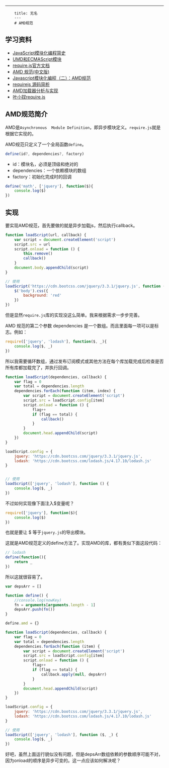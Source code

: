 ---
        title: 无名
        ---
        # AMD规范

## 学习资料

- [JavaScript模块化编程简史](https://yuguo.us/weblog/javascript-module-development-history/)
- [UMD和ECMAScript模块](https://www.cnblogs.com/snandy/archive/2012/03/19/2406596.html)
- [require.js官方文档](http://requirejs.org/docs/api.html)
- [AMD 规范(中文版)](https://github.com/amdjs/amdjs-api/wiki/AMD)
- [Javascript模块化编程（二）：AMD规范](http://www.ruanyifeng.com/blog/2012/10/asynchronous_module_definition.html)
- [requirejs 源码简析](https://github.com/lcxfs1991/blog/issues/20)
- [AMD加载器分析与实现](https://github.com/creeperyang/blog/issues/17)
- [叶小钗require.js](http://www.cnblogs.com/yexiaochai/tag/require.js/)

## AMD规范简介

AMD是`Asynchronous  Module Definition`，即异步模块定义。`require.js`就是根据它实现的。

AMD规范只定义了一个全局函数`define`。

```javascript
define(id?, dependencies?, factory)
```

- id：模块名，必须是顶级和绝对的
- dependencies：一个依赖模块的数组
- factory：初始化完成时的回调

```javascript
define('math', ['jquery'], function($){
    console.log($)
})
```

## 实现

要实现AMD规范，首先要做的就是异步加载js，然后执行callback。

```javascript
function loadScript(url, callback) {
    var script = document.createElement('script')
    script.src = url
    script.onload = function () {
        this.remove()
        callback()
    }
    document.body.appendChild(script)
}

// 使用
loadScript('https://cdn.bootcss.com/jquery/3.3.1/jquery.js', function () {
    $('body').css({
        background: 'red'
    })
})
```

但是显然`require.js`库的实现没这么简单。我来根据需求一步步完善。

AMD 规范的第二个参数 dependencies 是一个数组。而且里面每一项可以是标志。例如：

```javascript
require(['jquery', 'lodash'], function($, _){
    console.log($, _)
})
```

所以我需要循环数组，通过发布订阅模式或其他方法在每个库加载完成后检查是否所有库都加载完了，并执行回调。

```javascript
function loadScript(dependencies, callback) {
    var flag = 0
    var total = dependencies.length
    dependencies.forEach(function (item, index) {
        var script = document.createElement('script')
        script.src = loadScript.config[item]
        script.onload = function () {
            flag++
            if (flag == total) {
                callback()
            }
        }
        document.head.appendChild(script)
    })
}

loadScript.config = {
    jquery: 'https://cdn.bootcss.com/jquery/3.3.1/jquery.js',
    lodash: 'https://cdn.bootcss.com/lodash.js/4.17.10/lodash.js'
}


// 使用
loadScript(['jquery', 'lodash'], function () {
    console.log($, _)
})
```

不过如何实现像下面注入$变量呢？

```javascript
require(['jquery'], function($){
    console.log($)
})
```

也就是要让 $ 等于`jquery.js`的导出模块。

这就是AMD规范定义的define方法了。实现AMD的库，都有类似下面这段代码：

```javascript
// lodash
define(function(){
    return _
})
```

所以这就很容易了。

```javascript
var depsArr = []

function define() {
    //console.log(nowKey)
    fn = arguments[arguments.length - 1]
    depsArr.push(fn())
}

define.amd = {}

function loadScript(dependencies, callback) {
    var flag = 0
    var total = dependencies.length
    dependencies.forEach(function (item) {
        var script = document.createElement('script')
        script.src = loadScript.config[item]
        script.onload = function () {
            flag++
            if (flag == total) {
                callback.apply(null, depsArr)
            }
        }
        document.head.appendChild(script)
    })
}

loadScript.config = {
    jquery: 'https://cdn.bootcss.com/jquery/3.3.1/jquery.js',
    lodash: 'https://cdn.bootcss.com/lodash.js/4.17.10/lodash.js'
}

// 使用
loadScript(['jquery', 'lodash'], function ($, _) {
    console.log($, _)
})
```

好吧，虽然上面运行貌似没有问题，但是depsArr数组依赖的参数顺序可能不对，因为onload的顺序是异步可变的。这一点应该如何解决呢？


